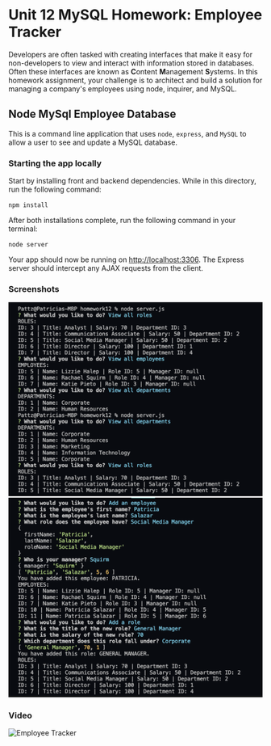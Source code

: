
# Unit 12 MySQL Homework: Employee Tracker

Developers are often tasked with creating interfaces that make it easy for non-developers to view and interact with information stored in databases. Often these interfaces are known as **C**ontent **M**anagement **S**ystems. In this homework assignment, your challenge is to architect and build a solution for managing a company's employees using node, inquirer, and MySQL.

## Node MySql Employee Database 

This is a command line application that uses `node`, `express`, and `MySQL` to allow a user to see and update a MySQL database. 

### Starting the app locally

Start by installing front and backend dependencies. While in this directory, run the following command:

```
npm install
```

After both installations complete, run the following command in your terminal:

```
node server
```

Your app should now be running on <http://localhost:3306>. The Express server should intercept any AJAX requests from the client.

### Screenshots

![Screen1](ScreenShot_Video/screen1.png)
![Screen2](ScreenShot_Video/screen2.png)

### Video
![Employee Tracker](ScreenShot_Video/video.gif)





